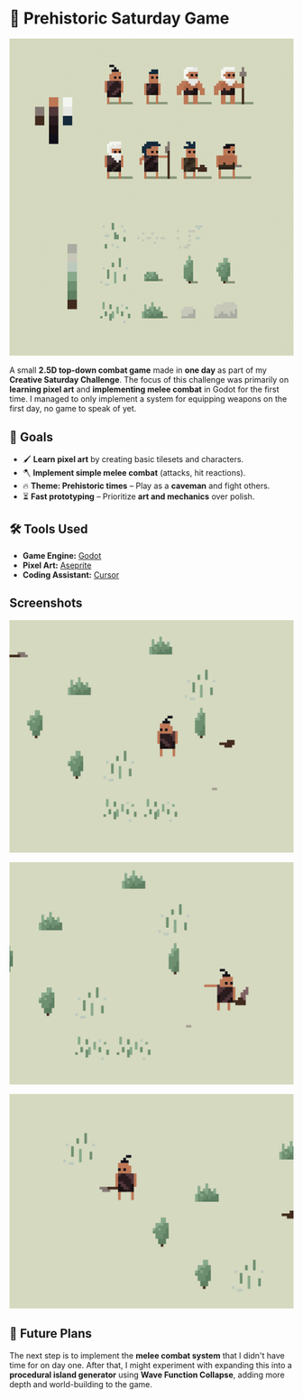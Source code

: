 # 🦴 Prehistoric Saturday Game

![screenshot](./screenshots/sprites.png)

A small **2.5D top-down combat game** made in **one day** as part of my **Creative Saturday Challenge**. The focus of this challenge was primarily on **learning pixel art** and **implementing melee combat** in Godot for the first time. I managed to only implement a system for equipping weapons on the first day, no game to speak of yet.

## 🎯 Goals
- 🖌 **Learn pixel art** by creating basic tilesets and characters.
- 🪓 **Implement simple melee combat** (attacks, hit reactions).
- 🔥 **Theme: Prehistoric times** – Play as a **caveman** and fight others.
- ⏳ **Fast prototyping** – Prioritize **art and mechanics** over polish.

## 🛠️ Tools Used
- **Game Engine:** [Godot](https://godotengine.org/)
- **Pixel Art:** [Aseprite](https://www.aseprite.org/)
- **Coding Assistant:** [Cursor](https://www.cursor.com/)

## Screenshots

![screenshot 1](./screenshots/screen1.png)

![screenshot 2](./screenshots/screen2.png)

![screenshot 3](./screenshots/screen3.png)

## 📌 Future Plans
The next step is to implement the **melee combat system** that I didn't have time for on day one. After that, I might experiment with expanding this into a **procedural island generator** using **Wave Function Collapse**, adding more depth and world-building to the game.
